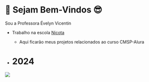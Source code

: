 # 👋 Sejam Bem-Vindos 😎

Sou a Professora Évelyn Vicentin

- Trabalho na escola [Nicota](https://www.instagram.com/escola.donanicota/)

  - Aqui ficarão meus projetos relacionados ao curso CMSP-Alura

 - # 2024

![](https://media1.tenor.com/m/QFqiVgo0CNIAAAAC/look-at-aurum-dog-aurum-so-cute.gif)
